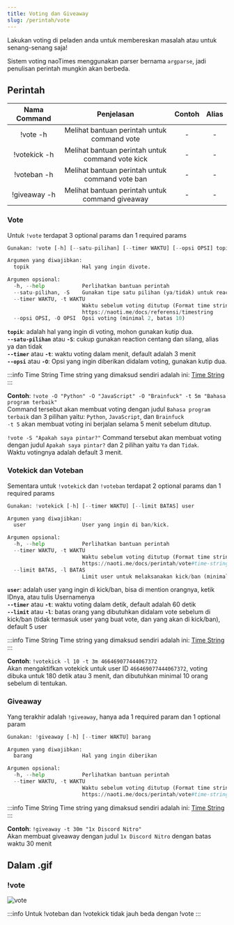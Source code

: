 ```yaml
---
title: Voting dan Giveaway
slug: /perintah/vote
---
```


Lakukan voting di peladen anda untuk membereskan masalah atau untuk senang-senang saja!

Sistem voting naoTimes menggunakan parser bernama `argparse`, jadi penulisan perintah mungkin akan berbeda.

## Perintah

| Nama Command | Penjelasan |  Contoh  | Alias |
|:------------:|:----------:|:--------:|:-----:|
| !vote -h | Melihat bantuan perintah untuk command vote | - | - |
| !votekick -h | Melihat bantuan perintah untuk command vote kick | - | - |
| !voteban -h | Melihat bantuan perintah untuk command vote ban | - | - |
| !giveaway -h | Melihat bantuan perintah untuk command giveaway | - | - |

### Vote
Untuk `!vote` terdapat 3 optional params dan 1 required params
```py
Gunakan: !vote [-h] [--satu-pilihan] [--timer WAKTU] [--opsi OPSI] topik

Argumen yang diwajibkan:
  topik                 Hal yang ingin divote.

Argumen opsional:
  -h, --help            Perlihatkan bantuan perintah
  --satu-pilihan, -S    Gunakan tipe satu pilihan (ya/tidak) untuk reactions.
  --timer WAKTU, -t WAKTU
                        Waktu sebelum voting ditutup (Format time string seperti: '30m 30s' untuk 30 menit 30 detik, minimal 3 menit, default 5 menit) Referensi time string:
                        https://naoti.me/docs/referensi/timestring
  --opsi OPSI, -O OPSI  Opsi voting (minimal 2, batas 10)
```

**`topik`**: adalah hal yang ingin di voting, mohon gunakan kutip dua.<br />
**`--satu-pilihan`** atau **`-S`**: cukup gunakan reaction centang dan silang, alias ya dan tidak<br />
**`--timer`** atau **`-t`**: waktu voting dalam menit, default adalah 3 menit<br />
**`--opsi`** atau **`-O`**: Opsi yang ingin diberikan didalam voting, gunakan kutip dua.

:::info Time String
Time string yang dimaksud sendiri adalah ini: [Time String](/docs/referensi/timestring)
:::

**Contoh**: `!vote -O "Python" -O "JavaScript" -O "Brainfuck" -t 5m "Bahasa program terbaik"`<br />
Command tersebut akan membuat voting dengan judul `Bahasa program terbaik` dan 3 pilihan yaitu: `Python`, `JavaScript`, dan `Brainfuck`<br />
`-t 5` akan membuat voting ini berjalan selama 5 menit sebelum ditutup.

`!vote -S "Apakah saya pintar?"`
Command tersebut akan membuat voting dengan judul `Apakah saya pintar?` dan 2 pilihan yaitu `Ya` dan `Tidak`.<br />
Waktu votingnya adalah default 3 menit.

### Votekick dan Voteban
Sementara untuk `!votekick` dan `!voteban` terdapat 2 optional params dan 1 required params
```py
Gunakan: !votekick [-h] [--timer WAKTU] [--limit BATAS] user

Argumen yang diwajibkan:
  user                  User yang ingin di ban/kick.

Argumen opsional:
  -h, --help            Perlihatkan bantuan perintah
  --timer WAKTU, -t WAKTU
                        Waktu sebelum voting ditutup (Format time string seperti: '30m 30s' untuk 30 menit 30 detik, minimal 30 detik, default 1 menit) Referensi time string:
                        https://naoti.me/docs/perintah/vote#time-string-format
  --limit BATAS, -l BATAS
                        Limit user untuk melaksanakan kick/ban (minimal 5 orang)
```

**`user`**: adalah user yang ingin di kick/ban, bisa di mention orangnya, ketik IDnya, atau tulis Usernamenya<br />
**`--timer`** atau **`-t`**: waktu voting dalam detik, default adalah 60 detik<br />
**`--limit`** atau **`-l`**: batas orang yang dibutuhkan didalam vote sebelum di kick/ban (tidak termasuk user yang buat vote, dan yang akan di kick/ban), default 5 user<br />

:::info Time String
Time string yang dimaksud sendiri adalah ini: [Time String](/docs/referensi/timestring)
:::

**Contoh**: `!votekick -l 10 -t 3m 466469077444067372`<br />
Akan mengaktifkan votekick untuk user ID `466469077444067372`, voting dibuka untuk 180 detik atau 3 menit, dan dibutuhkan minimal 10 orang sebelum di tentukan.

### Giveaway
Yang terakhir adalah `!giveaway`, hanya ada 1 required param dan 1 optional param
```py
Gunakan: !giveaway [-h] [--timer WAKTU] barang

Argumen yang diwajibkan:
  barang                Hal yang ingin diberikan

Argumen opsional:
  -h, --help            Perlihatkan bantuan perintah
  --timer WAKTU, -t WAKTU
                        Waktu sebelum voting ditutup (Format time string seperti: '30m 30s' untuk 30 menit 30 detik, minimal 5 menit, default 1 jam) Referensi time string:
                        https://naoti.me/docs/perintah/vote#time-string-format
```

:::info Time String
Time string yang dimaksud sendiri adalah ini: [Time String](/docs/referensi/timestring)
:::

**Contoh**: `!giveaway -t 30m "1x Discord Nitro"`<br />
Akan membuat giveaway dengan judul `1x Discord Nitro` dengan batas waktu 30 menit


## Dalam .gif

### !vote
![vote](https://p.ihateani.me/vgmbostu.gif)

:::info
Untuk !voteban dan !votekick tidak jauh beda dengan !vote
:::